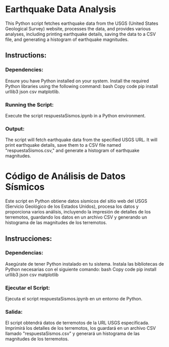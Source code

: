#   Earthquake Data Analysis
This Python script fetches earthquake data from the USGS (United States Geological Survey) website, processes the data, and provides various analyses, including printing earthquake details, saving the data to a CSV file, and generating a histogram of earthquake magnitudes.

## Instructions:

### Dependencies:

Ensure you have Python installed on your system.
Install the required Python libraries using the following command:
bash
Copy code
pip install urllib3 json csv matplotlib.

### Running the Script:

Execute the script respuestaSismos.ipynb in a Python environment.

### Output:

The script will fetch earthquake data from the specified USGS URL.
It will print earthquake details, save them to a CSV file named "respuestaSismos.csv," and generate a histogram of earthquake magnitudes.


# Código de Análisis de Datos Sísmicos

Este script en Python obtiene datos sísmicos del sitio web del USGS (Servicio Geológico de los Estados Unidos), procesa los datos y proporciona varios análisis, incluyendo la impresión de detalles de los terremotos, guardando los datos en un archivo CSV y generando un histograma de las magnitudes de los terremotos.

## Instrucciones:

### Dependencias:

Asegúrate de tener Python instalado en tu sistema.
Instala las bibliotecas de Python necesarias con el siguiente comando:
bash
Copy code
pip install urllib3 json csv matplotlib

### Ejecutar el Script:

Ejecuta el script respuestaSismos.ipynb en un entorno de Python.

### Salida:

El script obtendrá datos de terremotos de la URL USGS especificada.
Imprimirá los detalles de los terremotos, los guardará en un archivo CSV llamado "respuestaSismos.csv" y generará un histograma de las magnitudes de los terremotos.

